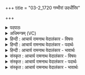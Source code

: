 +++
title = "03-2_1720 गम्भीरां उदधींरिव"

+++
<details><summary>पदपाठः</summary>

वृ꣣त्रखादः꣢। वृ꣣त्र। खादः꣢। व꣣लꣳरुजः꣢। व꣣लम्। रुजः꣢। पु꣣रा꣢म्। द꣣र्मः꣢। अ꣣पा꣢म्। अ꣣जः꣢। स्था꣡ता꣢꣯। र꣡थ꣢꣯स्य। ह꣡र्योः꣢꣯। अ꣣भिस्वरे꣢। अ꣣भि। स्वरे꣢। इ꣡न्द्रः꣢꣯। दृ꣣ढा꣢। चि꣣त्। आरुजः꣢। आ꣣। रुजः꣢। १७१९।
</details>

<details><summary>अधिमन्त्रम् (VC)</summary>

- इन्द्रः
- विश्वामित्रो गाथिनः
- बृहती
- मध्यमः
</details>

<details><summary>हिन्दी : आचार्य रामनाथ वेदालंकार - विषयः</summary>

अब जीवात्मा का कर्तव्य बताते हैं।
</details>

<details><summary>हिन्दी : आचार्य रामनाथ वेदालंकार - पदार्थः</summary>

पदार्थान्वयभाषाः -  (इन्द्रः) मनुष्य का आत्मा (वृत्रखादः) पापों का भक्षक, (वलंरुजः) धर्म पर पर्दा डालनेवाले काम,क्रोध आदि को चकनाचूर करनेवाला, (पुरां दर्मः) शत्रु की नगरियों को विदीर्ण करनेवाला, (अपाम् अजः) कर्मों को गति देनेवाला, (हर्योः) ज्ञानेन्द्रिय और कर्मेन्द्रिय रूप घोड़ों के (रथस्य) शरीररूप रथ का (स्थाता) अधिष्ठाता और (अभिस्वरे) देवासुरसङ्ग्राम में (दृढा चित्) दृढ से दृढ विघ्न आदि को (आ रुजः) चकनाचूर कर देनेवाला होवे ॥२॥
</details>

<details><summary>हिन्दी : आचार्य रामनाथ वेदालंकार - भावार्थः</summary>

भावार्थभाषाः -  मनुष्यों को चाहिए कि वे अपने आत्मा की शक्ति को समझ कर,उसका प्रयोग करके,सब बाधाओं का उन्मूलन करके अभ्युदय और निःश्रेयसरूप लक्ष्य को प्राप्त करें ॥२॥
</details>

<details><summary>संस्कृत : आचार्य रामनाथ वेदालंकार - विषयः</summary>

अथ जीवात्मनः कर्त्तव्यमाह।
</details>

<details><summary>संस्कृत : आचार्य रामनाथ वेदालंकार - पदार्थः</summary>

पदार्थान्वयभाषाः -  (इन्द्रः) मनुष्यस्यात्मा (वृत्रखादः) पापभक्षकः, (वलंरुजः) धर्माच्छादकस्य कामक्रोधादेः भङ्क्ता, (पुरां दर्मः) शत्रुनगरीणां विदारकः, (अपाम् अजः) कर्मणां गतिप्रदाता, (हर्योः) ज्ञानेन्द्रियकर्मेन्द्रियरूपयोः अश्वयोः (रथस्य) देहरथस्य (स्थाता) अधिष्ठाता, (अभिस्वरे) देवासुरसंग्रामे च (दृढा चित्) दृढान्यपि विघ्नादीनि (आरुजः) आमर्दयिता भवेत् ॥२॥२
</details>

<details><summary>संस्कृत : आचार्य रामनाथ वेदालंकार - भावार्थः</summary>

भावार्थभाषाः -  मनुष्याः स्वात्मशक्तिं विभाव्य तां प्रयुज्य सर्वा बाधा उद्धूयाभ्युदयनिःश्रेयसरूपं लक्ष्यं प्राप्नुवन्तु ॥२॥
</details>